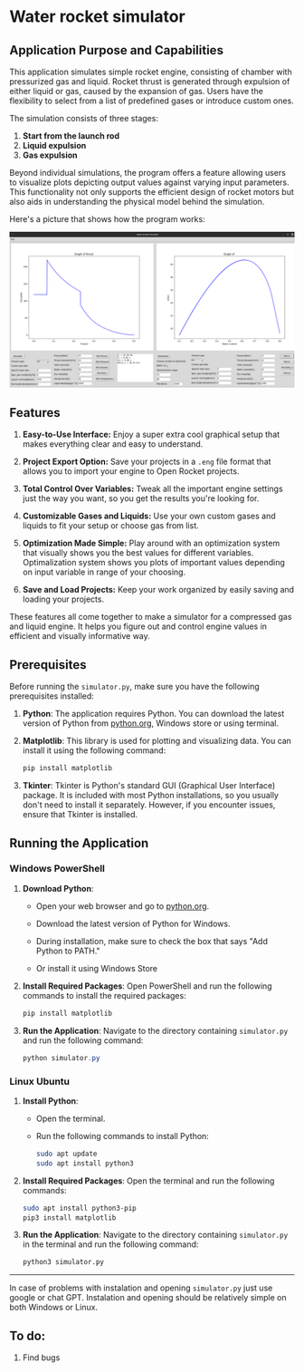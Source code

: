 # Water rocket simulator

## Application Purpose and Capabilities 
This application simulates simple rocket engine, consisting of chamber with pressurized gas and liquid. Rocket thrust is generated through expulsion of either liquid or gas, caused by the expansion of gas. Users have the flexibility to select from a list of predefined gases or introduce custom ones.

The simulation consists of three stages:

1. **Start from the launch rod** 
2. **Liquid expulsion**
3. **Gas expulsion**

Beyond individual simulations, the program offers a feature allowing users to visualize plots depicting output values against varying input parameters. This functionality not only supports the efficient design of rocket motors but also aids in understanding the physical model behind the simulation.

Here's a picture that shows how the program works:

![Rocket Engine Simulation](images/example0.png)

## Features

1. **Easy-to-Use Interface:**
   Enjoy a super extra cool graphical setup that makes everything clear and easy to understand.

2. **Project Export Option:**
   Save your projects in a `.eng` file format that allows you to import your engine to Open Rocket projects.

3. **Total Control Over Variables:**
   Tweak all the important engine settings just the way you want, so you get the results you're looking for.

4. **Customizable Gases and Liquids:**
   Use your own custom gases and liquids to fit your setup or choose gas from list.

5. **Optimization Made Simple:**
   Play around with an optimization system that visually shows you the best values for different variables. Optimalization system shows you plots of important values depending on input variable in range of your choosing. 

6. **Save and Load Projects:**
   Keep your work organized by easily saving and loading your projects.

These features all come together to make a simulator for a compressed gas and liquid engine. It helps you figure out and control engine values in efficient and visually informative way.

## Prerequisites

Before running the `simulator.py`, make sure you have the following prerequisites installed:

1. **Python**: The application requires Python. You can download the latest version of Python from [python.org](https://www.python.org/downloads/), Windows store or using terminal. 

2. **Matplotlib**: This library is used for plotting and visualizing data. You can install it using the following command:

   ```bash
   pip install matplotlib
   ```

3. **Tkinter**: Tkinter is Python's standard GUI (Graphical User Interface) package. It is included with most Python installations, so you usually don't need to install it separately. However, if you encounter issues, ensure that Tkinter is installed.

## Running the Application

### Windows PowerShell

1. **Download Python**:
   - Open your web browser and go to [python.org](https://www.python.org/downloads/).
   - Download the latest version of Python for Windows.
   - During installation, make sure to check the box that says "Add Python to PATH."

   - Or install it using Windows Store

2. **Install Required Packages**:
   Open PowerShell and run the following commands to install the required packages:

   ```powershell
   pip install matplotlib
   ```

3. **Run the Application**:
   Navigate to the directory containing `simulator.py` and run the following command:

   ```powershell
   python simulator.py
   ```

### Linux Ubuntu

1. **Install Python**:
   - Open the terminal.
   - Run the following commands to install Python:

     ```bash
     sudo apt update
     sudo apt install python3
     ```

2. **Install Required Packages**:
   Open the terminal and run the following commands:

   ```bash
   sudo apt install python3-pip
   pip3 install matplotlib
   ```

3. **Run the Application**:
   Navigate to the directory containing `simulator.py` in the terminal and run the following command:

   ```bash
   python3 simulator.py
   ```

---

In case of problems with instalation and opening `simulator.py` just use google or chat GPT. Instalation and opening should be relatively simple on both Windows or Linux.


## To do:

1. Find bugs